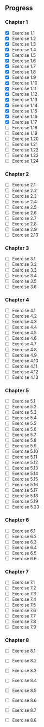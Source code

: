 ## Progress
### Chapter 1
- [x] Exercise 1.1
- [x] Exercise 1.2
- [x] Exercise 1.3
- [x] Exercise 1.4
- [x] Exercise 1.5
- [x] Exercise 1.6
- [x] Exercise 1.7
- [x] Exercise 1.8
- [x] Exercise 1.9
- [x] Exercise 1.10
- [x] Exercise 1.11
- [x] Exercise 1.12
- [x] Exercise 1.13
- [x] Exercise 1.14
- [x] Exercise 1.15
- [x] Exercise 1.16
- [x] Exercise 1.17
- [ ] Exercise 1.18
- [ ] Exercise 1.19
- [ ] Exercise 1.20
- [ ] Exercise 1.21
- [ ] Exercise 1.22
- [ ] Exercise 1.23
- [ ] Exercise 1.24

### Chapter 2
- [ ] Exercise 2.1
- [ ] Exercise 2.2
- [ ] Exercise 2.3
- [ ] Exercise 2.4
- [ ] Exercise 2.5
- [ ] Exercise 2.6
- [ ] Exercise 2.7
- [ ] Exercise 2.8
- [ ] Exercise 2.9
- [ ] Exercise 2.10

### Chapter 3
- [ ] Exercise 3.1
- [ ] Exercise 3.2
- [ ] Exercise 3.3
- [ ] Exercise 3.4
- [ ] Exercise 3.5
- [ ] Exercise 3.6

### Chapter 4
- [ ] Exercise 4.1
- [ ] Exercise 4.2
- [ ] Exercise 4.3
- [ ] Exercise 4.4
- [ ] Exercise 4.5
- [ ] Exercise 4.6
- [ ] Exercise 4.7
- [ ] Exercise 4.8
- [ ] Exercise 4.9
- [ ] Exercise 4.10
- [ ] Exercise 4.11
- [ ] Exercise 4.12
- [ ] Exercise 4.13

### Chapter 5
- [ ] Exercise 5.1
- [ ] Exercise 5.2
- [ ] Exercise 5.3
- [ ] Exercise 5.4
- [ ] Exercise 5.5
- [ ] Exercise 5.6
- [ ] Exercise 5.7
- [ ] Exercise 5.8
- [ ] Exercise 5.9
- [ ] Exercise 5.10
- [ ] Exercise 5.11
- [ ] Exercise 5.12
- [ ] Exercise 5.13
- [ ] Exercise 5.14
- [ ] Exercise 5.15
- [ ] Exercise 5.16
- [ ] Exercise 5.17
- [ ] Exercise 5.18
- [ ] Exercise 5.19
- [ ] Exercise 5.20

### Chapter 6
- [ ] Exercise 6.1
- [ ] Exercise 6.2
- [ ] Exercise 6.3
- [ ] Exercise 6.4
- [ ] Exercise 6.5
- [ ] Exercise 6.6

### Chapter 7
- [ ] Exercise 7.1
- [ ] Exercise 7.2
- [ ] Exercise 7.3
- [ ] Exercise 7.4
- [ ] Exercise 7.5
- [ ] Exercise 7.6
- [ ] Exercise 7.7
- [ ] Exercise 7.8
- [ ] Exercise 7.9

### Chapter 8
- [ ] Exercise 8.1
- [ ] Exercise 8.2
- [ ] Exercise 8.3
- [ ] Exercise 8.4
- [ ] Exercise 8.5
- [ ] Exercise 8.6
- [ ] Exercise 8.7
- [ ] Exercise 8.8

